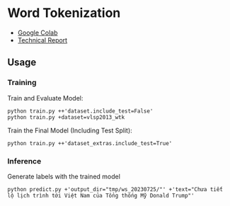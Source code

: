 # Word Tokenization

* [Google Colab](https://colab.research.google.com/drive/1NR9NlHJDj5_wywRze7yQizw1DgICKL72?usp=sharing)
* [Technical Report](technical_report.md)

## Usage

### Training

Train and Evaluate Model:

```
python train.py ++'dataset.include_test=False'
python train.py +dataset=vlsp2013_wtk
```

Train the Final Model (Including Test Split):

```
python train.py ++'dataset_extras.include_test=True'
```

### Inference

Generate labels with the trained model

```
python predict.py +'output_dir="tmp/ws_20230725/"' +'text="Chưa tiết lộ lịch trình tới Việt Nam của Tổng thống Mỹ Donald Trump"'
```
